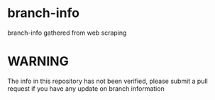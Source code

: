 # branch-info
branch-info gathered from web scraping

# WARNING
The info in this repository has not been verified, please submit a pull request if you have any update on branch information
